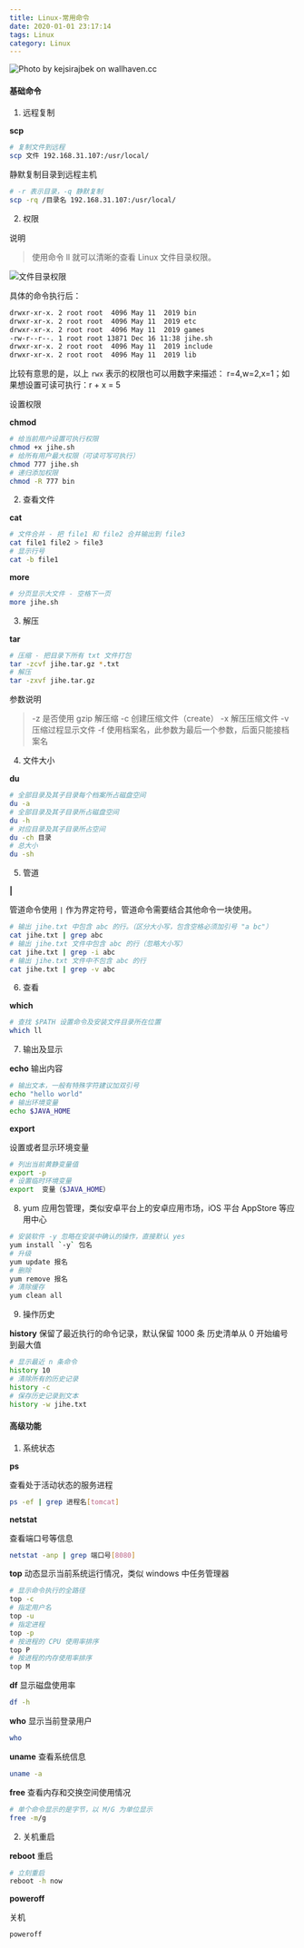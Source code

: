 ```yaml
---
title: Linux-常用命令
date: 2020-01-01 23:17:14
tags: Linux
category: Linux
---
```


![Photo by kejsirajbek on wallhaven.cc](/linux.png)



#### 基础命令


1. 远程复制

 **scp**

```bash
# 复制文件到远程
scp 文件 192.168.31.107:/usr/local/
```

静默复制目录到远程主机

```bash
# -r 表示目录，-q 静默复制
scp -rq /目录名 192.168.31.107:/usr/local/
```

2. 权限

说明

> 使用命令 ll 就可以清晰的查看 Linux 文件目录权限。

![文件目录权限](/Linux-权限.png)

具体的命令执行后：
```bash
drwxr-xr-x. 2 root root  4096 May 11  2019 bin
drwxr-xr-x. 2 root root  4096 May 11  2019 etc
drwxr-xr-x. 2 root root  4096 May 11  2019 games
-rw-r--r--. 1 root root 13871 Dec 16 11:38 jihe.sh
drwxr-xr-x. 2 root root  4096 May 11  2019 include
drwxr-xr-x. 2 root root  4096 May 11  2019 lib
```
比较有意思的是，以上 `rwx` 表示的权限也可以用数字来描述：
r=4,w=2,x=1；如果想设置可读可执行：r + x = 5


设置权限

**chmod**

```bash
# 给当前用户设置可执行权限
chmod +x jihe.sh
# 给所有用户最大权限（可读可写可执行）
chmod 777 jihe.sh
# 递归添加权限
chmod -R 777 bin

```

2. 查看文件

**cat**

```bash
# 文件合并 - 把 file1 和 file2 合并输出到 file3
cat file1 file2 > file3
# 显示行号
cat -b file1

```

**more**

```bash
# 分页显示大文件 - 空格下一页
more jihe.sh

```

3. 解压

**tar**

```bash
# 压缩 - 把目录下所有 txt 文件打包
tar -zcvf jihe.tar.gz *.txt
# 解压
tar -zxvf jihe.tar.gz
```
参数说明

> -z 是否使用 gzip 解压缩
> -c 创建压缩文件（create）
> -x 解压压缩文件
> -v 压缩过程显示文件
> -f 使用档案名，此参数为最后一个参数，后面只能接档案名

4. 文件大小

**du**

```bash
# 全部目录及其子目录每个档案所占磁盘空间
du -a 
# 全部目录及其子目录所占磁盘空间
du -h 
# 对应目录及其子目录所占空间
du -ch 目录
# 总大小
du -sh
```

5. 管道

**|**

管道命令使用 `|` 作为界定符号，管道命令需要结合其他命令一块使用。

```bash
# 输出 jihe.txt 中包含 abc 的行。（区分大小写，包含空格必须加引号 "a bc"）
cat jihe.txt | grep abc
# 输出 jihe.txt 文件中包含 abc 的行（忽略大小写）
cat jihe.txt | grep -i abc
# 输出 jihe.txt 文件中不包含 abc 的行
cat jihe.txt | grep -v abc

```

6. 查看

**which**

```bash
# 查找 $PATH 设置命令及安装文件目录所在位置
which ll

```

7. 输出及显示

**echo**
输出内容
```bash 
# 输出文本，一般有特殊字符建议加双引号
echo "hello world"
# 输出环境变量
echo $JAVA_HOME

```
**export**

设置或者显示环境变量
```bash
# 列出当前黄静变量值
export -p
# 设置临时环境变量
export  变量（$JAVA_HOME）

```

8. yum
应用包管理，类似安卓平台上的安卓应用市场，iOS 平台 AppStore 等应用中心

```bash
# 安装软件 -y 忽略在安装中确认的操作，直接默认 yes
yum install `-y` 包名
# 升级
yum update 报名
# 删除
yum remove 报名
# 清除缓存
yum clean all

```

9. 操作历史

**history**
保留了最近执行的命令记录，默认保留 1000 条
历史清单从 0 开始编号到最大值
```bash
# 显示最近 n 条命令
history 10
# 清除所有的历史记录
history -c
# 保存历史记录到文本
history -w jihe.txt
```


#### 高级功能

1. 系统状态

**ps**

查看处于活动状态的服务进程
```bash
ps -ef | grep 进程名[tomcat]
```

**netstat**

查看端口号等信息

```bash
netstat -anp | grep 端口号[8080]
```

**top**
动态显示当前系统运行情况，类似 windows 中任务管理器
```bash
# 显示命令执行的全路径
top -c 
# 指定用户名
top -u
# 指定进程
top -p 
# 按进程的 CPU 使用率排序
top P
# 按进程的内存使用率排序
top M

```

**df**
显示磁盘使用率

```bash
df -h
```

**who**
显示当前登录用户
```bash
who

```

**uname**
查看系统信息
```bash
uname -a
```

**free**
查看内存和交换空间使用情况
```bash
# 单个命令显示的是字节，以 M/G 为单位显示
free -m/g

```

2. 关机重启

**reboot**
重启

```bash
# 立刻重启
reboot -h now 
```

**poweroff**

关机
```bash
poweroff
```






